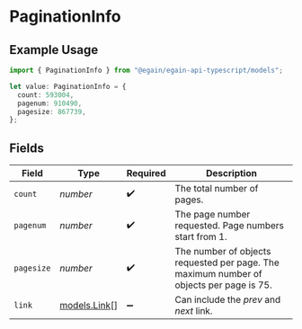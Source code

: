 # PaginationInfo

## Example Usage

```typescript
import { PaginationInfo } from "@egain/egain-api-typescript/models";

let value: PaginationInfo = {
  count: 593004,
  pagenum: 910490,
  pagesize: 867739,
};
```

## Fields

| Field                                                                                   | Type                                                                                    | Required                                                                                | Description                                                                             |
| --------------------------------------------------------------------------------------- | --------------------------------------------------------------------------------------- | --------------------------------------------------------------------------------------- | --------------------------------------------------------------------------------------- |
| `count`                                                                                 | *number*                                                                                | :heavy_check_mark:                                                                      | The total number of pages.                                                              |
| `pagenum`                                                                               | *number*                                                                                | :heavy_check_mark:                                                                      | The page number requested. Page numbers start from 1.                                   |
| `pagesize`                                                                              | *number*                                                                                | :heavy_check_mark:                                                                      | The number of objects requested per page. The maximum number of objects per page is 75. |
| `link`                                                                                  | [models.Link](../models/link.md)[]                                                      | :heavy_minus_sign:                                                                      | Can include the *prev* and *next* link.                                                 |